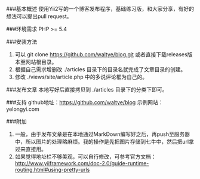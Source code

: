 ###基本概述
使用Yii2写的一个博客发布程序，基础练习版，和大家分享，有好的想法可以提出pull request。

###环境需求
PHP >= 5.4

###安装方法
1. 可以 git clone https://github.com/waltye/blog.git 或者直接下载releases版本至网站根目录。
2. 根据自己需求增删改 ./articles 目录下的目录名就完成了文章目录的创建。
3. 修改 ./views/site/article.php 中的多说评论框为自己的。

###发布文章
本地写好后直接拷贝到 ./articles 目录下的分类下即可。

###支持
github地址：https://github.com/waltye/blog
示例网站： yelongyi.com

###附加
1. 一般，由于发布文章是在本地通过MarkDown编写好之后，再push至服务器中，所以图片的处理略麻烦。我的操作是先把图片存储到七牛中，然后把url拿过来直接用。
2. 如果觉得地址栏不够美观，可以自行修改，可参考官方文档：http://www.yiiframework.com/doc-2.0/guide-runtime-routing.html#using-pretty-urls